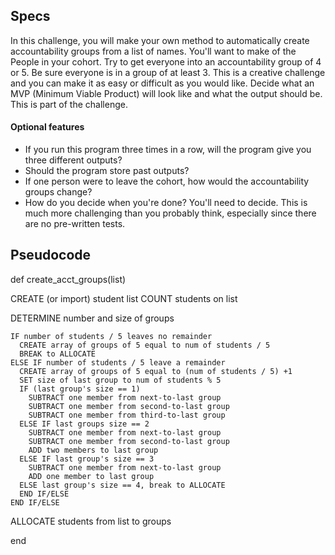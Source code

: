 

## Specs

In this challenge, you will make your own method to automatically create accountability groups from a list of names. You'll want to make of the People in your cohort. Try to get everyone into an accountability group of 4 or 5. Be sure everyone is in a group of at least 3. This is a creative challenge and you can make it as easy or difficult as you would like. Decide what an MVP (Minimum Viable Product) will look like and what the output should be. This is part of the challenge.

#### Optional features
* If you run this program three times in a row, will the program give you three different outputs?
* Should the program store past outputs?
* If one person were to leave the cohort, how would the accountability groups change?
* How do you decide when you're done? You'll need to decide. This is much more challenging than you probably think, especially since there are no pre-written tests.

## Pseudocode

def create_acct_groups(list)

  CREATE (or import) student list
  COUNT students on list

  DETERMINE number and size of groups

    IF number of students / 5 leaves no remainder
      CREATE array of groups of 5 equal to num of students / 5
      BREAK to ALLOCATE
    ELSE IF number of students / 5 leave a remainder
      CREATE array of groups of 5 equal to (num of students / 5) +1
      SET size of last group to num of students % 5
      IF (last group's size == 1)
        SUBTRACT one member from next-to-last group
        SUBTRACT one member from second-to-last group
        SUBTRACT one member from third-to-last group
      ELSE IF last groups size == 2
        SUBTRACT one member from next-to-last group
        SUBTRACT one member from second-to-last group
        ADD two members to last group
      ELSE IF last group's size == 3
        SUBTRACT one member from next-to-last group
        ADD one member to last group
      ELSE last group's size == 4, break to ALLOCATE
      END IF/ELSE
    END IF/ELSE

  ALLOCATE students from list to groups

end
